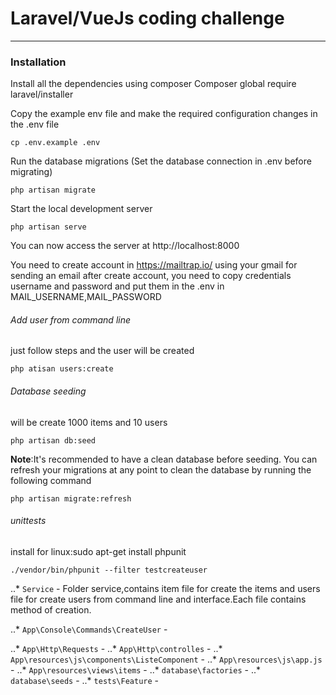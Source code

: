 # Laravel/VueJs coding challenge
__________________________________________

### Installation

Install all the dependencies using composer
Composer global require laravel/installer

Copy the example env file and make the required configuration changes in the .env file
```
cp .env.example .env
```
Run the database migrations (Set the database connection in .env before migrating)
```
php artisan migrate
```

Start the local development server
```
php artisan serve
```
You can now access the server at http://localhost:8000

You need to create account in https://mailtrap.io/ using your gmail for sending an email
after create account, you need to copy credentials username and password and put them in the .env in MAIL_USERNAME,MAIL_PASSWORD

###### Add user from command line
just follow steps and the user will be created		
```
php atisan users:create
```
###### Database seeding
will be create 1000 items and 10 users
```
php artisan db:seed
```
**Note**:It's recommended to have a clean database before seeding. You can refresh your migrations at any point to clean the database by running the following command
```
php artisan migrate:refresh
```
###### unittests
install for linux:sudo apt-get install phpunit 
```
./vendor/bin/phpunit --filter testcreateuser
```
..* `Service` - Folder service,contains item file for create the items and users file for create users from command line and interface.Each file contains method of creation.

..* `App\Console\Commands\CreateUser` -

..* `App\Http\Requests` -
..* `App\Http\controlles` -
..* `App\resources\js\components\ListeComponent` -
..* `App\resources\js\app.js` -
..* `App\resources\views\items` -
..* `database\factories` -
..* `database\seeds` -
..* `tests\Feature` -
